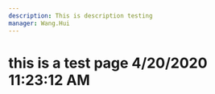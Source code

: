 ```yaml
---
description: This is description testing
manager: Wang.Hui
---
```

# this is a test page 4/20/2020 11:23:12 AM